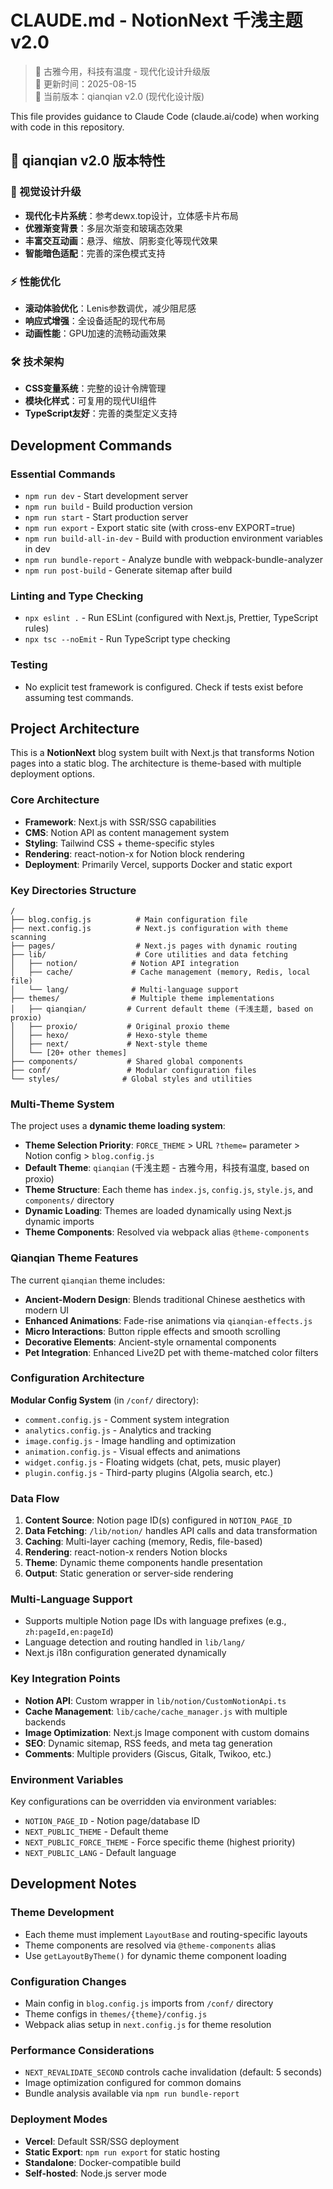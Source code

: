 # CLAUDE.md - NotionNext 千浅主题 v2.0

> 🎨 古雅今用，科技有温度 - 现代化设计升级版  
> 📅 更新时间：2025-08-15  
> 🚀 当前版本：qianqian v2.0 (现代化设计版)

This file provides guidance to Claude Code (claude.ai/code) when working with code in this repository.

## 🎯 qianqian v2.0 版本特性

### 🎨 视觉设计升级
- **现代化卡片系统**：参考dewx.top设计，立体感卡片布局
- **优雅渐变背景**：多层次渐变和玻璃态效果  
- **丰富交互动画**：悬浮、缩放、阴影变化等现代效果
- **智能暗色适配**：完善的深色模式支持

### ⚡ 性能优化
- **滚动体验优化**：Lenis参数调优，减少阻尼感
- **响应式增强**：全设备适配的现代布局
- **动画性能**：GPU加速的流畅动画效果

### 🛠️ 技术架构
- **CSS变量系统**：完整的设计令牌管理
- **模块化样式**：可复用的现代UI组件
- **TypeScript友好**：完善的类型定义支持

## Development Commands

### Essential Commands
- `npm run dev` - Start development server
- `npm run build` - Build production version 
- `npm run start` - Start production server
- `npm run export` - Export static site (with cross-env EXPORT=true)
- `npm run build-all-in-dev` - Build with production environment variables in dev
- `npm run bundle-report` - Analyze bundle with webpack-bundle-analyzer
- `npm run post-build` - Generate sitemap after build

### Linting and Type Checking
- `npx eslint .` - Run ESLint (configured with Next.js, Prettier, TypeScript rules)
- `npx tsc --noEmit` - Run TypeScript type checking

### Testing
- No explicit test framework is configured. Check if tests exist before assuming test commands.

## Project Architecture

This is a **NotionNext** blog system built with Next.js that transforms Notion pages into a static blog. The architecture is theme-based with multiple deployment options.

### Core Architecture
- **Framework**: Next.js with SSR/SSG capabilities
- **CMS**: Notion API as content management system
- **Styling**: Tailwind CSS + theme-specific styles
- **Rendering**: react-notion-x for Notion block rendering
- **Deployment**: Primarily Vercel, supports Docker and static export

### Key Directories Structure

```
/
├── blog.config.js          # Main configuration file
├── next.config.js          # Next.js configuration with theme scanning
├── pages/                  # Next.js pages with dynamic routing
├── lib/                    # Core utilities and data fetching
│   ├── notion/            # Notion API integration
│   ├── cache/             # Cache management (memory, Redis, local file)
│   └── lang/              # Multi-language support
├── themes/                # Multiple theme implementations
│   ├── qianqian/         # Current default theme (千浅主题, based on proxio)
│   ├── proxio/           # Original proxio theme
│   ├── hexo/             # Hexo-style theme
│   ├── next/             # Next-style theme
│   └── [20+ other themes]
├── components/           # Shared global components
├── conf/                 # Modular configuration files
└── styles/              # Global styles and utilities
```

### Multi-Theme System

The project uses a **dynamic theme loading system**:

- **Theme Selection Priority**: `FORCE_THEME` > URL `?theme=` parameter > Notion config > `blog.config.js`
- **Default Theme**: `qianqian` (千浅主题 - 古雅今用，科技有温度, based on proxio)
- **Theme Structure**: Each theme has `index.js`, `config.js`, `style.js`, and `components/` directory
- **Dynamic Loading**: Themes are loaded dynamically using Next.js dynamic imports
- **Theme Components**: Resolved via webpack alias `@theme-components`

### Qianqian Theme Features

The current `qianqian` theme includes:
- **Ancient-Modern Design**: Blends traditional Chinese aesthetics with modern UI
- **Enhanced Animations**: Fade-rise animations via `qianqian-effects.js`
- **Micro Interactions**: Button ripple effects and smooth scrolling
- **Decorative Elements**: Ancient-style ornamental components
- **Pet Integration**: Enhanced Live2D pet with theme-matched color filters

### Configuration Architecture

**Modular Config System** (in `/conf/` directory):
- `comment.config.js` - Comment system integration
- `analytics.config.js` - Analytics and tracking
- `image.config.js` - Image handling and optimization
- `animation.config.js` - Visual effects and animations
- `widget.config.js` - Floating widgets (chat, pets, music player)
- `plugin.config.js` - Third-party plugins (Algolia search, etc.)

### Data Flow

1. **Content Source**: Notion page ID(s) configured in `NOTION_PAGE_ID`
2. **Data Fetching**: `/lib/notion/` handles API calls and data transformation
3. **Caching**: Multi-layer caching (memory, Redis, file-based)
4. **Rendering**: react-notion-x renders Notion blocks
5. **Theme**: Dynamic theme components handle presentation
6. **Output**: Static generation or server-side rendering

### Multi-Language Support

- Supports multiple Notion page IDs with language prefixes (e.g., `zh:pageId,en:pageId`)
- Language detection and routing handled in `lib/lang/`
- Next.js i18n configuration generated dynamically

### Key Integration Points

- **Notion API**: Custom wrapper in `lib/notion/CustomNotionApi.ts`
- **Cache Management**: `lib/cache/cache_manager.js` with multiple backends
- **Image Optimization**: Next.js Image component with custom domains
- **SEO**: Dynamic sitemap, RSS feeds, and meta tag generation
- **Comments**: Multiple providers (Giscus, Gitalk, Twikoo, etc.)

### Environment Variables

Key configurations can be overridden via environment variables:
- `NOTION_PAGE_ID` - Notion page/database ID
- `NEXT_PUBLIC_THEME` - Default theme
- `NEXT_PUBLIC_FORCE_THEME` - Force specific theme (highest priority)
- `NEXT_PUBLIC_LANG` - Default language

## Development Notes

### Theme Development
- Each theme must implement `LayoutBase` and routing-specific layouts
- Theme components are resolved via `@theme-components` alias
- Use `getLayoutByTheme()` for dynamic theme component loading

### Configuration Changes
- Main config in `blog.config.js` imports from `/conf/` directory
- Theme configs in `themes/{theme}/config.js`
- Webpack alias setup in `next.config.js` for theme resolution

### Performance Considerations
- `NEXT_REVALIDATE_SECOND` controls cache invalidation (default: 5 seconds)
- Image optimization configured for common domains
- Bundle analysis available via `npm run bundle-report`

### Deployment Modes
- **Vercel**: Default SSR/SSG deployment
- **Static Export**: `npm run export` for static hosting
- **Standalone**: Docker-compatible build
- **Self-hosted**: Node.js server mode